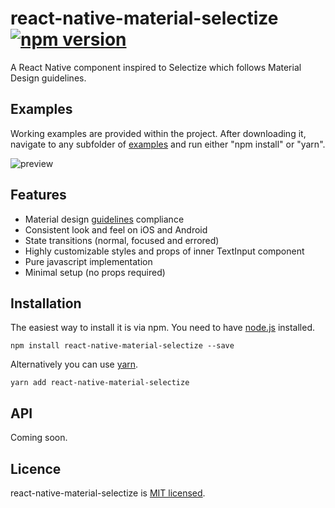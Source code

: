 # react-native-material-selectize [![npm version](https://badge.fury.io/js/react-native-material-selectize.svg)](https://badge.fury.io/js/react-native-material-selectize)
A React Native component inspired to Selectize which follows Material Design guidelines.
## Examples
Working examples are provided within the project. After downloading it, navigate to any subfolder of [examples](./examples) and run either "npm install" or "yarn".

![preview](https://user-images.githubusercontent.com/5817333/29948967-9b6694f2-8ea9-11e7-8e08-3f5f2b305902.gif)

## Features

* Material design [guidelines](https://material.io/guidelines/components/text-fields.html) compliance
* Consistent look and feel on iOS and Android
* State transitions (normal, focused and errored)
* Highly customizable styles and props of inner TextInput component
* Pure javascript implementation
* Minimal setup (no props required)

## Installation
The easiest way to install it is via npm. You need to have [node.js](https://nodejs.org/en/) installed.
```
npm install react-native-material-selectize --save
```
Alternatively you can use [yarn](https://yarnpkg.com/lang/en/docs/install/).
```
yarn add react-native-material-selectize
```

## API
Coming soon.
## Licence
react-native-material-selectize is [MIT licensed](LICENSE.md).
